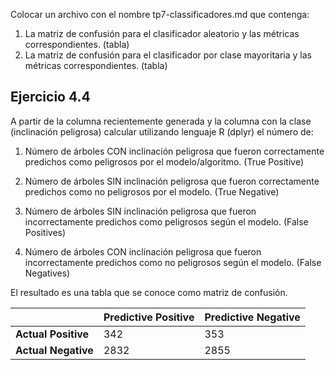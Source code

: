 Colocar un archivo con el nombre tp7-classificadores.md que contenga:
1. La matriz de confusión para el clasificador aleatorio y las métricas correspondientes. (tabla)
2. La matriz de confusión para el clasificador por clase mayoritaria y las métricas correspondientes. (tabla)

## Ejercicio 4.4
A partir de la columna recientemente generada y la columna con la clase (inclinación peligrosa) calcular utilizando
lenguaje R (dplyr) el número de:

1. Número de árboles CON inclinación peligrosa que fueron correctamente predichos como peligrosos por el
  modelo/algoritmo. (True Positive)

2. Número de árboles SIN inclinación peligrosa que fueron correctamente predichos como no peligrosos por el
  modelo. (True Negative)

3. Número de árboles SIN inclinación peligrosa que fueron incorrectamente predichos como peligrosos según el
  modelo. (False Positives)

4. Número de árboles CON inclinación peligrosa que fueron incorrectamente predichos como no peligrosos según el
  modelo. (False Negatives)

El resultado es una tabla que se conoce como matriz de confusión.

|                     | Predictive Positive | Predictive Negative |
|---------------------|---------------------|---------------------|
| **Actual Positive** | 342                 | 353                 |
| **Actual Negative** | 2832                | 2855                |

